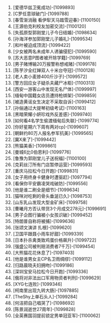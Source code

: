 
1. [爱德华兹卫冕成功]-[1099893]
1. [C罗任意球破门]-[1099788]
1. [春雪渐消融 看伊犁天马踏雪迎春]-[1100150]
1. [王源伯克利校友加密交流]-[1100120]
1. [失孤原型郭刚堂儿子今日结婚]-[1098634]
1. [孙海洋参加郭刚堂儿子婚礼]-[1099534]
1. [和叶被迫成顶流]-[1099422]
1. [少女被两名未成年人诱骗侵犯]-[1099590]
1. [苏大恶意P图者被开除学籍]-[1099769]
1. [男子赌博输20万报警称想戒赌]-[1099178]
1. [陈芋汐全红婵双人十米台夺冠]-[1100128]
1. [老人卖小麦掺400斤沙子]-[1099572]
1. [警方回应女子疑杀夫藏尸冰柜]-[1100313]
1. [西安一游客山中发现无名尸体]-[1099997]
1. [缅甸中国籍女店员遭持枪绑架]-[1099859]
1. [被造黄谣女生决定不采取自诉]-[1099412]
1. [孙俪通过大提琴初级考试]-[1100163]
1. [黑暗荣耀小妍珍戏外反差感]-[1099740]
1. [如何看4名学生偷渡缅甸后失联]-[1099774]
1. [你好星期六下周有两对cp]-[1099607]
1. [朝鲜约80万人报名参军抗美]-[1099565]
1. [冀X来了]-[1099442]
1. [熊猫美香]-[1099861]
1. [曼城6比0伯恩利]-[1099776]
1. [鲁豫为郭刚堂儿子送祝福]-[1100100]
1. [克莉丝汀所有门店暂停运营]-[1099593]
1. [重庆马拉松今日开跑]-[1099831]
1. [女子用终身卡健身时遭驱赶]-[1097794]
1. [看保你平安霸凌哭戏破防]-[1099556]
1. [他是谁二刷全是细节]-[1099634]
1. [猫咪对吃剩的骨头垂涎已久]-[1098753]
1. [山东乳山发现大型金矿床]-[1099758]
1. [曹曦月方否认带货3个月成交278元]-[1099691]
1. [男子企图行骗被小女孩识破]-[1099452]
1. [特朗普自称将被捕]-[1099636]
1. [张颂文演讲 扎根]-[1099620]
1. [卫国平跟聂小雨车好甜]-[1099339]
1. [日本扑杀禽类致鸡蛋价格飙升]-[1099722]
1. [强盛公司被判赔消费者7千万]-[1099454]
1. [大熊猫花花休息了]-[1097403]
1. [他是谁男女主CP名卫雨绸缪]-[1099112]
1. [归路晨晓夫妇拥吻]-[1099186]
1. [深圳宝安马拉松今日开跑]-[1099336]
1. [俄将对非法出口军用物资者判刑]-[1099629]
1. [XYG七连败]-[1099346]
1. [柯南里出现九转大肠]-[1097885]
1. [TheShy上单石头人]-[1099284]
1. [何洁把自己唱哭了]-[1098692]
1. [陈景润逝世27周年]-[1099828]
1. [全英赛国羽提前锁定男单冠亚军]-[1100062]
